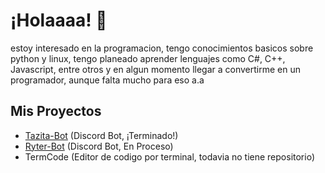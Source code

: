 # ¡Holaaaa! 🐇
estoy interesado en la programacion, tengo conocimientos basicos sobre python y linux, tengo planeado aprender lenguajes como C#, C++, Javascript, entre otros y en algun momento llegar a convertirme en un programador, aunque falta mucho para eso a.a

## Mis Proyectos
- [Tazita-Bot](https://github.com/Angelconejito/Tazita-Bot) (Discord Bot, ¡Terminado!)
- [Ryter-Bot](https://github.com/Angelconejito/Ryter-Bot) (Discord Bot, En Proceso)
- TermCode (Editor de codigo por terminal, todavia no tiene repositorio)
